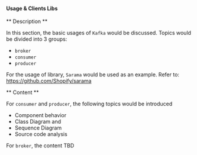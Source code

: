 #### Usage & Clients Libs

** Description **

In this section, the basic usages of `Kafka` would be discussed. Topics would be divided into 3 groups:

* `broker`
* `consumer`
* `producer`

For the usage of library, `Sarama` would be used as an example. Refer to: https://github.com/Shopify/sarama

** Content **

For `consumer` and `producer`, the following topics would be introduced
  * Component behavior 
  * Class Diagram and
  * Sequence Diagram
  * Source code analysis 

For `broker`, the content TBD



